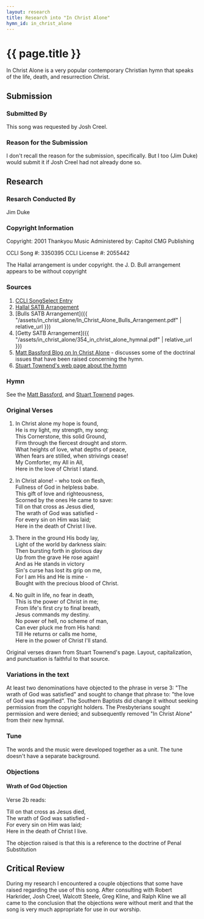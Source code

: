 ```yaml
---
layout: research
title: Research into "In Christ Alone"
hymn_id: in_christ_alone
---
```

# {{ page.title }}
In Christ Alone is a very popular contemporary Christian hymn that speaks of the life, death, and resurrection Christ.

## Submission

### Submitted By

This song was requested by Josh Creel.

### Reason for the Submission

I don't recall the reason for the submission, specifically.  But I too (Jim Duke) would submit it if Josh Creel had not already done so.

## Research

### Resarch Conducted By

Jim Duke

### Copyright Information

Copyright: 2001 Thankyou Music
Administered by: Capitol CMG Publishing

CCLI Song #: 3350395
CCLI License #: 2055442

The Hallal arrangement is under copyright.
the J. D. Bull arrangement appears to be without copyright

### Sources

1. [CCLI SongSelect Entry](https://songselect.ccli.com/songs/3350395/in-christ-alone)
2. [Hallal SATB Arrangement](http://hallalworship.com/hallalserver/Ascent/In%20Christ%20Alone%20(SATB).pdf)
3. [Bulls SATB Arrangement]({{ "/assets/in_christ_alone/In_Christ_Alone_Bulls_Arrangement.pdf" | relative_url }})
4. [Getty SATB Arrangement]({{ "/assets/in_christ_alone/354_in_christ_alone_hymnal.pdf" | relative_url }})
5. [Matt Bassford Blog on In Christ Alone](https://hisexcellentword.blogspot.com/2016/09/in-christ-alone-and-doctrine-in-hymns.html) - discusses some of the doctrinal issues that have been raised concerning the hymn.
6. [Stuart Townend's web page about the hymn](http://www.stuarttownend.co.uk/song/in-christ-alone/)

### Hymn

See the [Matt Bassford](https://hisexcellentword.blogspot.com/2016/09/in-christ-alone-and-doctrine-in-hymns.html), and [Stuart Townend](http://www.stuarttownend.co.uk/song/in-christ-alone/) pages.

### Original Verses

1. In Christ alone my hope is found,  
   He is my light, my strength, my song;  
   This Cornerstone, this solid Ground,  
   Firm through the fiercest drought and storm.  
   What heights of love, what depths of peace,    
   When fears are stilled, when strivings cease!  
   My Comforter, my All in All,  
   Here in the love of Christ I stand.

2. In Christ alone! - who took on flesh,  
   Fullness of God in helpless babe.  
   This gift of love and righteousness,  
   Scorned by the ones He came to save:  
   Till on that cross as Jesus died,  
   The wrath of God was satisfied -  
   For every sin on Him was laid;  
   Here in the death of Christ I live.

3. There in the ground His body lay,  
   Light of the world by darkness slain:  
   Then bursting forth in glorious day  
   Up from the grave He rose again!  
   And as He stands in victory  
   Sin's curse has lost its grip on me,  
   For I am His and He is mine -  
   Bought with the precious blood of Christ.

4. No guilt in life, no fear in death,  
   This is the power of Christ in me;  
   From life's first cry to final breath,  
   Jesus commands my destiny.  
   No power of hell, no scheme of man,  
   Can ever pluck me from His hand:  
   Till He returns or calls me home,  
   Here in the power of Christ I'll stand.

Original verses drawn from Stuart Townend's page.  Layout, capitalization, and punctuation is faithful to that source.

### Variations in the text

At least two denominations have objected to the phrase in verse 3: "The wrath of God was satisfied" and sought to change that phrase to: "the love of God was magnified".  The Southern Baptists did change it without seeking permission from the copyright holders.  The Presbyterians sought permission and were denied; and subsequently removed "In Christ Alone" from their new hymnal.

### Tune

The words and the music were developed together as a unit.  The tune doesn't have a separate background.

### Objections

#### Wrath of God Objection

Verse 2b reads:

   Till on that cross as Jesus died,  
   The wrath of God was satisfied -  
   For every sin on Him was laid;  
   Here in the death of Christ I live.

The objection raised is that this is a reference to the doctrine of Penal Substitution

## Critical Review

During my research I encountered a couple objections that some have raised regarding the use of this song. After consulting with Robert Harkrider, Josh Creel, Walcott Steele, Greg Kline, and Ralph Kline we all came to the conclusion that the objections were without merit and that the song is very much appropriate for use in our worship.
